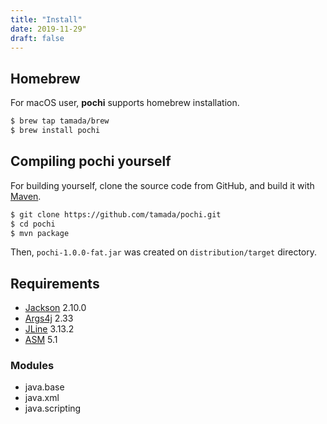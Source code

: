 ```yaml
---
title: "Install"
date: 2019-11-29"
draft: false
---
```


## Homebrew

For macOS user, **pochi** supports homebrew installation.

```sh
$ brew tap tamada/brew
$ brew install pochi
```

## Compiling **pochi** yourself

For building yourself, clone the source code from GitHub, and build it with [Maven](https://maven.apache.org/).

```sh
$ git clone https://github.com/tamada/pochi.git
$ cd pochi
$ mvn package
```

Then, `pochi-1.0.0-fat.jar` was created on `distribution/target` directory.

## Requirements

* [Jackson](https://github.com/FasterXML/jackson) 2.10.0
* [Args4j](https://github.com/kohsuke/args4j) 2.33
* [JLine](https://mvnrepository.com/artifact/org.jline/jline/3.13.2) 3.13.2
* [ASM](https://asm.ow2.io/) 5.1

### Modules

* java.base
* java.xml
* java.scripting
